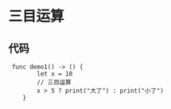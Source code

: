 # 三目运算
## 代码
```
 func demo1() -> () {
        let x = 10
        // 三目运算
        x > 5 ? print("大了") : print("小了")
    }
```